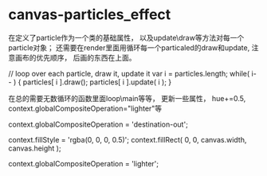# canvas-particles_effect
在定义了particle作为一个类的基础属性， 以及update\draw等方法对每一个particle对象；
还需要在render里面用循环每一个particaled的draw和update, 注意画布的优先顺序， 后画的东西在上面。

 // loop over each particle, draw it, update it
 var i = particles.length;
 while( i-- ) {
     particles[ i ].draw();
     particles[ i ].update( i );
 }
 

在总的需要无数循环的函数里面loop\main等等， 更新一些属性， hue+=0.5, context.globalCompositeOperation="lighter"等

<!--normally, clearRect() would be used to clear the canvas-->
<!--we want to create a trailing effect though-->
<!--setting the composite operation to destination-out will allow us to clear the canvas at a specific opacity, rather than wiping it entirely-->
context.globalCompositeOperation = 'destination-out';
<!--decrease the alpha property to create more prominent trails-->
context.fillStyle = 'rgba(0, 0, 0, 0.5)';
context.fillRect( 0, 0, canvas.width, canvas.height );
<!--change the composite operation back to our main mode-->
<!--lighter creates bright highlight points as the fireworks and particles overlap each other-->
context.globalCompositeOperation = 'lighter';